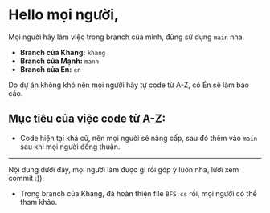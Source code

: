 # Hello mọi người,

Mọi người hãy làm việc trong branch của mình, đừng sử dụng `main` nha.

- **Branch của Khang:** `khang`
- **Branch của Mạnh:** `manh`
- **Branch của En:** `en`

Do dự án không khó nên mọi người hãy tự code từ A-Z, có Én sẽ làm báo cáo.

## Mục tiêu của việc code từ A-Z:

- Code hiện tại khá cũ, nên mọi người sẽ nâng cấp, sau đó thêm vào `main` sau khi mọi người đồng thuận.

---

Nội dung dưới đây, mọi người làm được gì rồi góp ý luôn nha, lười xem commit :)):

- Trong branch của Khang, đã hoàn thiện file `BFS.cs` rồi, mọi người có thể tham khảo.

